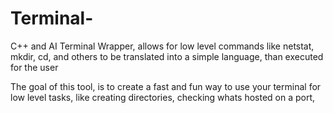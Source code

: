 # Terminal-
C++ and AI Terminal Wrapper, allows for low level commands like netstat, mkdir, cd, and others to be translated into a simple language, than executed for the user


The goal of this tool, is to create a fast and fun way to use your terminal for low level tasks, like creating directories, checking whats hosted on a port, 